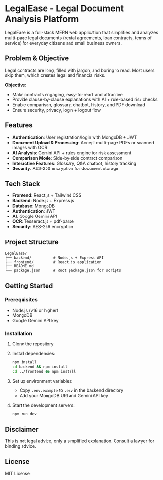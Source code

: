 # LegalEase - Legal Document Analysis Platform

LegalEase is a full-stack MERN web application that simplifies and analyzes multi-page legal documents (rental agreements, loan contracts, terms of service) for everyday citizens and small business owners.

##  Problem & Objective

Legal contracts are long, filled with jargon, and boring to read. Most users skip them, which creates legal and financial risks.

**Objective:**
- Make contracts engaging, easy-to-read, and attractive
- Provide clause-by-clause explanations with AI + rule-based risk checks
- Enable comparison, glossary, chatbot, history, and PDF download
- Ensure security, privacy, login + logout flow

##  Features

- **Authentication**: User registration/login with MongoDB + JWT
- **Document Upload & Processing**: Accept multi-page PDFs or scanned images with OCR
- **AI Analysis**: Gemini API + rules engine for risk assessment
- **Comparison Mode**: Side-by-side contract comparison
- **Interactive Features**: Glossary, Q&A chatbot, history tracking
- **Security**: AES-256 encryption for document storage

##  Tech Stack

- **Frontend**: React.js + Tailwind CSS
- **Backend**: Node.js + Express.js
- **Database**: MongoDB
- **Authentication**: JWT
- **AI**: Google Gemini API
- **OCR**: Tesseract.js + pdf-parse
- **Security**: AES-256 encryption

##  Project Structure

```
LegalEase/
├── backend/          # Node.js + Express API
├── frontend/         # React.js application
├── README.md
└── package.json      # Root package.json for scripts
```

##  Getting Started

### Prerequisites
- Node.js (v16 or higher)
- MongoDB
- Google Gemini API key

### Installation

1. Clone the repository
2. Install dependencies:
   ```bash
   npm install
   cd backend && npm install
   cd ../frontend && npm install
   ```

3. Set up environment variables:
   - Copy `.env.example` to `.env` in the backend directory
   - Add your MongoDB URI and Gemini API key

4. Start the development servers:
   ```bash
   npm run dev
   ```

##  Disclaimer

This is not legal advice, only a simplified explanation. Consult a lawyer for binding advice.

##  License

MIT License


